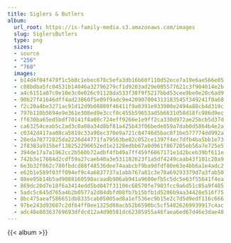 ```yaml
---
title: Siglers & Butlers
album:
  url_root: https://is-family-media.s3.amazonaws.com/images
  slug: SiglersButlers
  type: png
  sizes:
  - source
  - "256"
  - "768"
  images:
  - b14d4f04f478f1c5b8c1ebec678c5efa3db16b60f110d52ece7a19e6ae566e85
  - c08bdba5fc04531b14046a32796279cf1d9203ad29e005577621c3f904014e2b
  - a4c6151a07c0e10e3c0e026c91128da533f38f9f5217bbd53cee9be0e28c6ad9
  - 90b27f41646dff4ad23860f5e09f9adc9e420907004313183545f349241f0a68
  - f2c20a4be3271ac91d12d9b08809f46411f9a0391e933900e2494a88cb4d319c
  - 797b110b5694e9e361e308ed9e3ccf0c455b59653ad5b6631d58d18fc986d9ec
  - ff630ba65ed5bdf70141f8a08c724eff9266e1e9ff2ca330d972ae25bcb5d37d
  - ca63254ceab5c2ad3c0a08a34d8bf81a425b43f06bede859a7dab0d5864b4e2a
  - c0342d417aa08ca5819c33a98ec370e9a721c84746d5bac8f1be577774dd992a
  - 28eda70772825da2226d44771fa79563be82c052ce1397f4ec7dfb4ba5bb1e73
  - 2f8383a915bef138252296652ed1e2128edbb67a0d961f867205eb56a7e725e5
  - 394de17a7a1962cc2b560b72adbf4fb49a7ff459f6067171e1d2bceb39bf611e
  - 742b3e17684d2cdf59a27caeb40a3e531182623f1a5df4249caab43f101c20a9
  - 6e3b32f062c780fbdcd88f48536dee74aabcbf9ba9dfdf80e63e4bb6a1e4adc2
  - e62b1e589f03ff094ef9c4a6837737a1abb767a81c3e78a69293379d7a3fab50
  - 88ee95b14b5ad9088160598acaadb906ab941a9600efb5c5dc5e63f55641f4ea
  - 869dc20d7e18f6a3414edd5bd047f31106c68570fe7903fcc9a6d51c85a9f485
  - 5adc5c645d765a4b2b0577a2d84dbfd08fb7b15bfb1d5206b9aa34428e516f75
  - 8bc475aeaf586651db8335cab05005ad8a1ef536ec9b15e2c7d5d9edf116c666
  - 97be243d93607c2df64ff0ee1325d60acb52b6590bc5cf54826269939917c4ac
  - adc48e80363769693dfdcd12a4d90581dc62385955a46faea6ed67d46e3dae48
---
```

{{< album >}}
